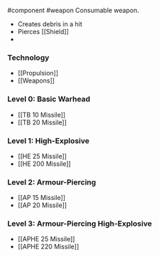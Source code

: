 #component #weapon
Consumable weapon.
- Creates debris in a hit
- Pierces [[Shield]]
- 
### Technology
- [[Propulsion]]
- [[Weapons]]
### Level 0: Basic Warhead
- [[TB 10 Missile]]
- [[TB 20 Missile]]
### Level 1: High-Explosive
- [[HE 25 Missile]]
- [[HE 200 Missile]]
### Level 2: Armour-Piercing
- [[AP 15 Missile]]
- [[AP 20 Missile]]
### Level 3: Armour-Piercing High-Explosive
- [[APHE 25 Missile]]
- [[APHE 220 Missile]]